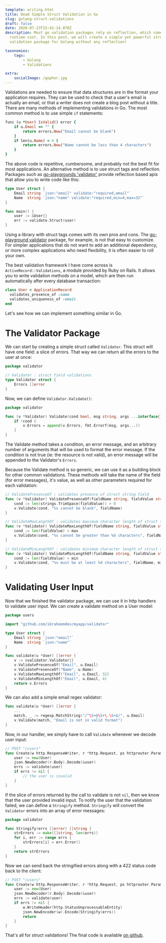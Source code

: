 ```yaml
---
template: writing.html
title: Dead Simple Struct Validation in Go
slug: golang-struct-validations
draft: false
date: 2020-07-23T15:41:14.076Z
description: Most go validation packages rely on reflection, which comes with a
  runtime cost. In this post, we will create a simple yet powerful struct
  validation package for Golang without any reflection!

taxonomies:
    tags:
        - Golang
        - Validations

extra:
    socialImage: /gopher.jpg
---
```

Validations are needed to ensure that data structures are in the format your application requires. They can be used to check that a user's email is actually an email, or that a writer does not create a blog post without a title. There are many methods of implementing validations in Go. The most common method is to use simple `if` statements:

```ruby
func (u *User) IsValid() error {
    if u.Email == "" {
        return errors.New("Email cannot be blank")
    }
    if len(u.Name) < 4 {
        return errors.New("Name cannot be less than 4 characters")
    }
}
```

The above code is repetitive, cumbersome, and probably not the best fit for most applications. An alternative method is to use struct tags and reflection. Packages such as [go-playgrounds 'validator'](https://github.com/go-playground/validator) provide reflection based apis that allow you to write code like this:

```go
type User struct {
    Email string `json:"email" validate:"required,email"`
    Name  string `json:"name" validate:"required,min=4,max=32"`
}

func main() {
    user := &User{}
    err := validate.Struct(user)
}
```

Using a library with struct tags comes with its own pros and cons. The [go-playground validator](https://github.com/go-playground/validator) package, for example, is not that easy to customize. For simpler applications that do not want to add an additional dependency, or more complex applications who need flexibility, it is often easier to roll your own.

The best validation framework I have come across is `ActiveRecord::Validations`, a module provided by Ruby on Rails. It allows you to write validation methods on a model, which are then run automatically after every database transaction:

```ruby
class User < ApplicationRecord
  validates_presence_of :name
  validates_uniqueness_of :email
end
```

Let's see how we can implement something similar in Go.

# The Validator Package

We can start by creating a simple struct called `Validator`. This struct will have one field: a slice of errors. That way we can return all the errors to the user at once:

```go
package validator

// Validator : struct field validations
type Validator struct {
    Errors []error
}
```

Now, we can define `Validator.Validate()`:

```go
package validator

func (v *Validator) Validate(cond bool, msg string, args ...interface{}) {
    if !cond {
        v.Errors = append(v.Errors, fmt.Errorf(msg, args...))
    }
}
```

The Validate method takes a condition, an error message, and an arbitrary number of arguments that will be used to format the error message. If the condition is not true (ie: the resource is not valid), an error message will be appended to the Validator's `Errors`.

Because the Validate method is so generic, we can use it as a building block for other common validations. These methods will take the name of the field (for error messages), it's value, as well as other parameters required for each validation:

```go
// ValidatePresenceOf : validates presence of struct string field
func (v *Validator) ValidatePresenceOf(fieldName string, fieldValue string) {
    cond := len(strings.TrimSpace(fieldValue)) > 0
    v.Validate(cond, "%s cannot be blank", fieldName)
}

// ValidateMaxLengthOf : validates maximum character length of struct string field
func (v *Validator) ValidateMaxLengthOf(fieldName string, fieldValue string, max int) {
    cond := len(fieldValue) < max
    v.Validate(cond, "%s cannot be greater than %d characters", fieldName, max)
}

// ValidateMinLengthOf : validates minimum character length of struct string field
func (v *Validator) ValidateMinLengthOf(fieldName string, fieldValue string, min int) {
    cond := len(fieldValue) > min
    v.Validate(cond, "%s must be at least %d characters", fieldName, min)
}
```

# Validating User Input

Now that we finished the validator package, we can use it in http handlers to validate user input. We can create a validate method on a User model:

```go
package users

import "github.com/ibraheemdev/myapp/validator"

type User struct {
    Email string `json:"email"`
    Name  string `json:"name"`
}

func validate(u *User) []error {
    v := &validator.Validator{}
    v.ValidatePresenceOf("Email", u.Email)
    v.ValidatePresenceOf("Name", u.Name)
    v.ValidateMaxLengthOf("Email", u.Email, 32)
    v.ValidateMinLengthOf("Email", u.Email, 4)
    return v.Errors
}
```

We can also add a simple email regex validator:

```go
func validate(u *User) []error {
    ...
    match, _ := regexp.MatchString("/^\S+@\S+\.\S+$/", u.Email)
    v.Validate(match, "Email is not in valid format")
}
```

Now, in our handler, we simply have to call `Validate` whenever we decode user input:

```go
// POST "/users"
func Create(w http.ResponseWriter, r *http.Request, ps httprouter.Params) {
    user := new(User)
    json.NewDecoder(r.Body).Decode(&user)
    errs := validate(user)
    if errs != nil {
        // the user is invalid
    }
}
```

If the slice of errors returned by the call to validate is not `nil`, then we know that the user provided invalid input. To notify the user that the validation failed, we can define a `Stringify` method. `Stringify` will convert the `Validator` errors into an array of error messages:

```go
package validator

func Stringify(errs []error) []string {
    strErrors := make([]string, len(errs))
    for i, err := range errs {
        strErrors[i] = err.Error()
    }
    return strErrors
}
```

Now we can send back the stringified errors along with a 422 status code back to the client:
```go
// POST "/users"
func Create(w http.ResponseWriter, r *http.Request, ps httprouter.Params) {
    user := new(User)
    json.NewDecoder(r.Body).Decode(&user)
    errs := validate(user)
    if errs != nil {
        w.WriteHeader(http.StatusUnprocessableEntity)
        json.NewEncoder(w).Encode(Stringify(errs))
        return
    }
}
```
That's all for struct validations! The final code is available [on github](https://gist.github.com/ibraheemdev/0f583cebf34f06c882085282d3aabf6b).
